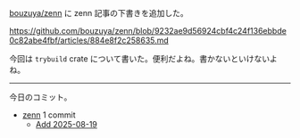 [bouzuya/zenn] に zenn 記事の下書きを追加した。

<https://github.com/bouzuya/zenn/blob/9232ae9d56924cbf4c24f136ebbde0c82abe4fbf/articles/884e8f2c258635.md>

今回は `trybuild` crate について書いた。便利だよね。書かないといけないよね。

---

今日のコミット。

- [zenn](https://github.com/bouzuya/zenn) 1 commit
  - [Add 2025-08-19](https://github.com/bouzuya/zenn/commit/9232ae9d56924cbf4c24f136ebbde0c82abe4fbf)

[bouzuya/zenn]: https://github.com/bouzuya/zenn
